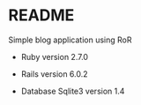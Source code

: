 # README

Simple blog application using RoR

* Ruby version 2.7.0

* Rails version 6.0.2

* Database Sqlite3 version 1.4

